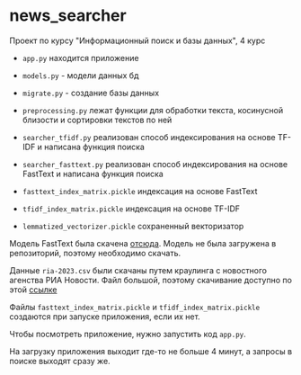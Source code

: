 # news_searcher
Проект по курсу "Информационный поиск и базы данных", 4 курс

- `app.py` находится приложение

- `models.py` - модели данных бд

- `migrate.py` - создание базы данных
  
- `preprocessing.py` лежат функции для обработки текста, косинусной близости и сортировки текстов по ней

- `searcher_tfidf.py` реализован способ индексирования на основе TF-IDF и написана функция поиска

- `searcher_fasttext.py` реализован способ индексирования на основе FastText и написана функция поиска

- `fasttext_index_matrix.pickle` индексация на основе FastText

- `tfidf_index_matrix.pickle` индексация на основе TF-IDF

- `lemmatized_vectorizer.pickle` сохраненный векторизатор 


Модель FastText была скачена [отсюда](https://dl.fbaipublicfiles.com/fasttext/vectors-crawl/cc.ru.300.bin.gz). Модель не была загружена в репозиторий, поэтому необходимо скачать. 

Данные `ria-2023.csv` были скачаны путем краулинга с новостного агенства РИА Новости. Файл большой, поэтому скачивание доступно по этой [ссылке](https://drive.google.com/file/d/11hWxJcawybKaQejx8QFCVCLEP8tJErH7/view?usp=sharing)

Файлы `fasttext_index_matrix.pickle` и `tfidf_index_matrix.pickle` создаются при запуске приложения, если их нет. 

Чтобы посмотреть приложение, нужно запустить код `app.py`. 

На загрузку приложения выходит где-то не больше 4 минут, а запросы в поиске выходят сразу же. 
